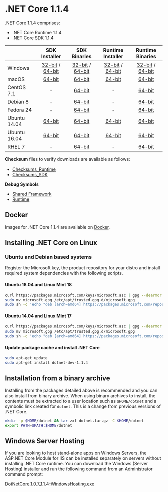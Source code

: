 # .NET Core 1.1.4

.NET Core 1.1.4 comprises:

* .NET Core Runtime 1.1.4
* .NET Core SDK 1.1.4

|         | SDK Installer                                         | SDK Binaries                                                         | Runtime Installer                                                  | Runtime Binaries                                                   |
| ------- | :---------------------------------------------------: | :-------------------------------------------------------------------:| :----------------------------------------------------------------: | :----------------------------------------------------------------: |
| Windows                 | [32-bit](https://download.microsoft.com/download/F/4/F/F4FCB6EC-5F05-4DF8-822C-FF013DF1B17F/dotnet-dev-win-x86.1.1.4.exe) / [64-bit](https://download.microsoft.com/download/F/4/F/F4FCB6EC-5F05-4DF8-822C-FF013DF1B17F/dotnet-dev-win-x64.1.1.4.exe)  | [32-bit](https://download.microsoft.com/download/F/4/F/F4FCB6EC-5F05-4DF8-822C-FF013DF1B17F/dotnet-dev-win-x86.1.1.4.zip) / [64-bit](https://download.microsoft.com/download/F/4/F/F4FCB6EC-5F05-4DF8-822C-FF013DF1B17F/dotnet-dev-win-x64.1.1.4.zip) | [32-bit](https://download.microsoft.com/download/6/F/B/6FB4F9D2-699B-4A40-A674-B7FF41E0E4D2/dotnet-win-x86.1.1.4.exe) / [64-bit](https://download.microsoft.com/download/6/F/B/6FB4F9D2-699B-4A40-A674-B7FF41E0E4D2/dotnet-win-x64.1.1.4.exe) | [32-bit](https://download.microsoft.com/download/6/F/B/6FB4F9D2-699B-4A40-A674-B7FF41E0E4D2/dotnet-win-x86.1.1.4.zip) / [64-bit](https://download.microsoft.com/download/6/F/B/6FB4F9D2-699B-4A40-A674-B7FF41E0E4D2/dotnet-win-x64.1.1.4.zip) |
| macOS                   | [64-bit](https://download.microsoft.com/download/F/4/F/F4FCB6EC-5F05-4DF8-822C-FF013DF1B17F/dotnet-dev-osx-x64.1.1.4.pkg)  | [64-bit](https://download.microsoft.com/download/F/4/F/F4FCB6EC-5F05-4DF8-822C-FF013DF1B17F/dotnet-dev-osx-x64.1.1.4.tar.gz)                          | [64-bit](https://download.microsoft.com/download/6/F/B/6FB4F9D2-699B-4A40-A674-B7FF41E0E4D2/dotnet-osx-x64.1.1.4.pkg) | [64-bit](https://download.microsoft.com/download/6/F/B/6FB4F9D2-699B-4A40-A674-B7FF41E0E4D2/dotnet-osx-x64.1.1.4.tar.gz) |
| CentOS 7.1              | -                                                         | [64-bit](https://download.microsoft.com/download/F/4/F/F4FCB6EC-5F05-4DF8-822C-FF013DF1B17F/dotnet-dev-centos-x64.1.1.4.tar.gz)                          | - | [64-bit](https://download.microsoft.com/download/6/F/B/6FB4F9D2-699B-4A40-A674-B7FF41E0E4D2/dotnet-centos-x64.1.1.4.tar.gz) |
| Debian 8                | -                                                         | [64-bit](https://download.microsoft.com/download/F/4/F/F4FCB6EC-5F05-4DF8-822C-FF013DF1B17F/dotnet-dev-debian-x64.1.1.4.tar.gz)                          | - | [64-bit](https://download.microsoft.com/download/6/F/B/6FB4F9D2-699B-4A40-A674-B7FF41E0E4D2/dotnet-debian-x64.1.1.4.tar.gz) |
| Fedora 24               | -                                                         | [64-bit](https://download.microsoft.com/download/F/4/F/F4FCB6EC-5F05-4DF8-822C-FF013DF1B17F/dotnet-dev-fedora.24-x64.1.1.4.tar.gz)                          | - | [64-bit](https://download.microsoft.com/download/6/F/B/6FB4F9D2-699B-4A40-A674-B7FF41E0E4D2/dotnet-fedora.24-x64.1.1.4.tar.gz) |
| Ubuntu 14.04            |[64-bit](https://download.microsoft.com/download/F/4/F/F4FCB6EC-5F05-4DF8-822C-FF013DF1B17F/dotnet-sdk-ubuntu-x64.1.1.4.deb)   | [64-bit](https://download.microsoft.com/download/F/4/F/F4FCB6EC-5F05-4DF8-822C-FF013DF1B17F/dotnet-dev-ubuntu-x64.1.1.4.tar.gz)                          |[64-bit](https://download.microsoft.com/download/6/F/B/6FB4F9D2-699B-4A40-A674-B7FF41E0E4D2/dotnet-sharedframework-ubuntu-x64.1.1.4.deb) | [64-bit](https://download.microsoft.com/download/6/F/B/6FB4F9D2-699B-4A40-A674-B7FF41E0E4D2/dotnet-ubuntu-x64.1.1.4.tar.gz) |
| Ubuntu 16.04            |[64-bit](https://download.microsoft.com/download/F/4/F/F4FCB6EC-5F05-4DF8-822C-FF013DF1B17F/dotnet-sdk-ubuntu.16.04-x64.1.1.4.deb)   | [64-bit](https://download.microsoft.com/download/F/4/F/F4FCB6EC-5F05-4DF8-822C-FF013DF1B17F/dotnet-dev-ubuntu.16.04-x64.1.1.4.tar.gz)                          |[64-bit](https://download.microsoft.com/download/6/F/B/6FB4F9D2-699B-4A40-A674-B7FF41E0E4D2/dotnet-sharedframework-ubuntu.16.04-x64.1.1.4.deb) | [64-bit](https://download.microsoft.com/download/6/F/B/6FB4F9D2-699B-4A40-A674-B7FF41E0E4D2/dotnet-ubuntu.16.04-x64.1.1.4.tar.gz) |
| RHEL 7                  | -                                                         | [64-bit](https://download.microsoft.com/download/F/4/F/F4FCB6EC-5F05-4DF8-822C-FF013DF1B17F/dotnet-dev-rhel-x64.1.1.4.tar.gz)                          | - | [64-bit](https://download.microsoft.com/download/6/F/B/6FB4F9D2-699B-4A40-A674-B7FF41E0E4D2/dotnet-rhel-x64.1.1.4.tar.gz) |

**Checksum** files to verify downloads are available as follows:
* [Checksums_Runtime](https://dotnetcli.blob.core.windows.net/dotnet/checksums/1.1.4-runtime-sha.txt)
* [Checksums_SDK](https://dotnetcli.blob.core.windows.net/dotnet/checksums/1.1.4-sdk-sha.txt)

**Debug Symbols**
* [Shared Framework](https://download.microsoft.com/download/6/F/B/6FB4F9D2-699B-4A40-A674-B7FF41E0E4D2/corefx-1.1.4-symbols.zip)
* [Runtime](https://download.microsoft.com/download/6/F/B/6FB4F9D2-699B-4A40-A674-B7FF41E0E4D2/coreclr-1.1.4-symbols.zip)

## Docker

Images for .NET Core 1.1.4 are available on [Docker](https://hub.docker.com/r/microsoft/dotnet/).

## Installing .NET Core on Linux

### Ubuntu and Debian based systems

Register the Microsoft key, the product repository for your distro and install required system dependencies with the following scripts.

#### Ubuntu 16.04 and Linux Mint 18

```bash
curl https://packages.microsoft.com/keys/microsoft.asc | gpg --dearmor > microsoft.gpg
sudo mv microsoft.gpg /etc/apt/trusted.gpg.d/microsoft.gpg
sudo sh -c 'echo "deb [arch=amd64] https://packages.microsoft.com/repos/microsoft-ubuntu-xenial-prod xenial main" > /etc/apt/sources.list.d/dotnetdev.list'
```

#### Ubuntu 14.04 and Linux Mint 17

```bash
curl https://packages.microsoft.com/keys/microsoft.asc | gpg --dearmor > microsoft.gpg
sudo mv microsoft.gpg /etc/apt/trusted.gpg.d/microsoft.gpg
sudo sh -c 'echo "deb [arch=amd64] https://packages.microsoft.com/repos/microsoft-ubuntu-trusty-prod trusty main" > /etc/apt/sources.list.d/dotnetdev.list'
```

#### Update package cache and install .NET Core

```bash
sudo apt-get update
sudo apt-get install dotnet-dev-1.1.4
```

## Installation from a binary archive

Installing from the packages detailed above is recommended and you can also install from binary archive. When using binary archives to install, the contents must be extracted to a user location such as `$HOME/dotnet` and a symbolic link created for `dotnet`. This is a change from previous versions of .NET Core.

```bash
mkdir -p $HOME/dotnet && tar zxf dotnet.tar.gz -C $HOME/dotnet
export PATH=$PATH:$HOME/dotnet
```

## Windows Server Hosting

If you are looking to host stand-alone apps on Windows Servers, the ASP.NET Core Module for IIS can be installed separately on servers without installing .NET Core runtime. You can download the Windows (Server Hosting) installer and run the following command from an Administrator command prompt:

[DotNetCore.1.0.7_1.1.4-WindowsHosting.exe](https://download.microsoft.com/download/6/F/B/6FB4F9D2-699B-4A40-A674-B7FF41E0E4D2/DotNetCore.1.0.7_1.1.4-WindowsHosting.exe)
